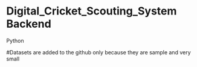 # Digital_Cricket_Scouting_System Backend

Python

#Datasets are added to the github only because they are sample and very small
